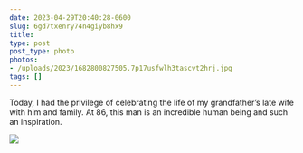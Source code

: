 ```yaml
---
date: 2023-04-29T20:40:28-0600
slug: 6gd7txenry74n4giyb8hx9
title: 
type: post
post_type: photo
photos:
- /uploads/2023/1682800827505.7p17usfwlh3tascvt2hrj.jpg
tags: []
---
```

Today, I had the privilege of celebrating the life of my grandfather’s late wife with him and family. At 86, this man is an incredible human being and such an inspiration.


![](/uploads/2023/1682800827505.7p17usfwlh3tascvt2hrj.jpg)


